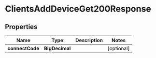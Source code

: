 

# ClientsAddDeviceGet200Response


## Properties

| Name | Type | Description | Notes |
|------------ | ------------- | ------------- | -------------|
|**connectCode** | **BigDecimal** |  |  [optional] |



